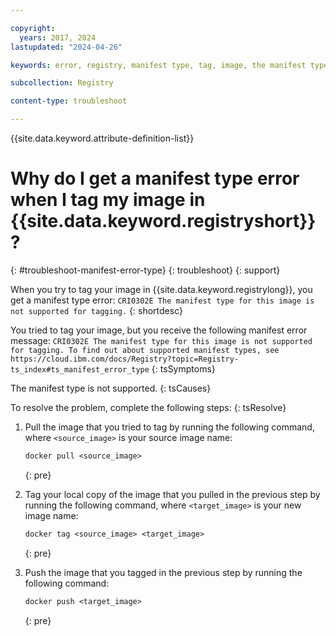 ```yaml
---

copyright:
  years: 2017, 2024
lastupdated: "2024-04-26"

keywords: error, registry, manifest type, tag, image, the manifest type for this image is not supported for tagging, CRI0302E

subcollection: Registry

content-type: troubleshoot

---
```


{{site.data.keyword.attribute-definition-list}}

# Why do I get a manifest type error when I tag my image in {{site.data.keyword.registryshort}}?
{: #troubleshoot-manifest-error-type}
{: troubleshoot}
{: support}

When you try to tag your image in {{site.data.keyword.registrylong}}, you get a manifest type error: `CRI0302E The manifest type for this image is not supported for tagging.`
{: shortdesc}

You tried to tag your image, but you receive the following manifest error message: `CRI0302E The manifest type for this image is not supported for tagging. To find out about supported manifest types, see https://cloud.ibm.com/docs/Registry?topic=Registry-ts_index#ts_manifest_error_type`
{: tsSymptoms}

The manifest type is not supported.
{: tsCauses}

To resolve the problem, complete the following steps:
{: tsResolve}

1. Pull the image that you tried to tag by running the following command, where `<source_image>` is your source image name:

    ```txt
    docker pull <source_image>
    ```
    {: pre}

2. Tag your local copy of the image that you pulled in the previous step by running the following command, where `<target_image>` is your new image name:

    ```txt
    docker tag <source_image> <target_image>
    ```
    {: pre}

3. Push the image that you tagged in the previous step by running the following command:

    ```txt
    docker push <target_image>
    ```
    {: pre}

